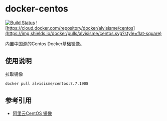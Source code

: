 # docker-centos

[![Build Status](https://img.shields.io/travis/com/alvisisme/docker-centos?style=flat-square)](https://travis-ci.com/alvisisme/docker-centos)
![https://cloud.docker.com/repository/docker/alvisisme/centos](https://img.shields.io/docker/pulls/alvisisme/centos.svg?style=flat-square)

内置中国源的Centos Docker基础镜像。

## 使用说明

拉取镜像

```bash
docker pull alvisisme/centos:7.7.1908
```

## 参考引用

* [阿里云CentOS 镜像](https://developer.aliyun.com/mirror/centos?spm=a2c6h.13651102.0.0.3e221b110nMw0x)
